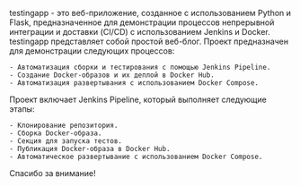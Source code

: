 testingapp - это веб-приложение, созданное с использованием Python и Flask, предназначенное для демонстрации процессов непрерывной интеграции и доставки (CI/CD) с использованием Jenkins и Docker.
testingapp представляет собой простой веб-блог. Проект предназначен для демонстрации следующих процессов:
  
    - Автоматизация сборки и тестирования с помощью Jenkins Pipeline.
    - Создание Docker-образов и их деплой в Docker Hub.
    - Автоматизация развертывания с использованием Docker Compose.

Проект включает Jenkins Pipeline, который выполняет следующие этапы:
    
    - Клонирование репозитория.
    - Сборка Docker-образа.
    - Секция для запуска тестов.
    - Публикация Docker-образа в Docker Hub.
    - Автоматическое развертывание с использованием Docker Compose.

Спасибо за внимание!
